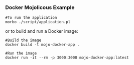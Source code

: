 ### Docker Mojolicous Example

    #To run the application
    morbo ./script/application.pl

or to build and run a Docker image:

    #Build the image
    docker build -t mojo-docker-app .
    
    #Run the image
    docker run -it --rm -p 3000:3000 mojo-docker-app:latest